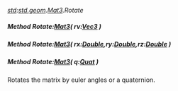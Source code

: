 _[std](../../modules/std/std-module.md):[std.geom](../../modules/std/std-geom.md).[Mat3<T>](../../modules/std/std-geom-mat3.md).Rotate_
##### Method Rotate:[Mat3](../../modules/std/std-geom-mat3.md)<T>( rv:[Vec3](../../modules/std/std-geom-vec3.md)<T> )
##### Method Rotate:[Mat3](../../modules/std/std-geom-mat3.md)<T>( rx:[Double](../../modules/wonkey/wonkey-types-double.md),ry:[Double](../../modules/wonkey/wonkey-types-double.md),rz:[Double](../../modules/wonkey/wonkey-types-double.md) )
##### Method Rotate:[Mat3](../../modules/std/std-geom-mat3.md)<T>( q:[Quat](../../modules/std/std-geom-quat.md)<T> )
Rotates the matrix by euler angles or a quaternion.
